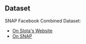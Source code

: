 
## Dataset
SNAP Facebook Combined Dataset:
* [On Slota's Website](http://cs.rpi.edu/~slotag/classes/SP22m/hw/facebook_combined.data)
* [On SNAP](https://snap.stanford.edu/data/egonets-Facebook.html)


